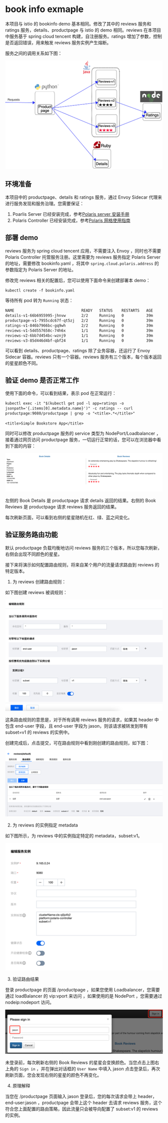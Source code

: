 # book info exmaple

本项目与 istio 的 bookinfo demo 基本相同。修改了其中的 reviews 服务和 ratings 服务，details、productpage 与 istio 的 demo 相同。reviews 在本项目中服务基于 spring cloud tencent 构建，自注册服务。ratings 增加了参数，控制是否返回错误，用来触发 reviews 服务实例产生熔断。

服务之间的调用关系如下图：

![image](pic/arch.png)


## 环境准备

本项目中的 productpage、details 和 ratings 服务，通过 Envoy Sidecar 代理来进行服务发现和服务治理。您需要保证：

1. Poarlis Server 已经安装完成，参考[Polaris server 安装手册](https://github.com/PolarisMesh/website/blob/main/docs/zh/doc/%E5%BF%AB%E9%80%9F%E5%85%A5%E9%97%A8/%E5%AE%89%E8%A3%85%E6%9C%8D%E5%8A%A1%E7%AB%AF.md)
2. Polaris Controller 已经安装完成，参考[Polaris 网格使用指南](https://github.com/PolarisMesh/website/blob/main/docs/zh/doc/%E5%BF%AB%E9%80%9F%E5%85%A5%E9%97%A8/%E4%BD%BF%E7%94%A8k8s%E5%92%8C%E6%9C%8D%E5%8A%A1%E7%BD%91%E6%A0%BC.md)

## 部署 demo

reviews 服务为 spring cloud tencent 应用，不需要注入 Envoy ，同时也不需要 Polaris Controller 托管服务注册。这里需要为 reviews 服务指定 Polaris Server 的地址，需要修改 bookinfo.yaml ，将其中 `spring.cloud.polaris.address` 的参数指定为 Polaris Server 的地址。

修改完 reviews 相关的配置后，您可以使用下面命令来创建部署本 demo：

```
kubectl create -f bookinfo.yaml
```

等待所有 pod 转为 `Running` 状态：
```
NAME                              READY   STATUS    RESTARTS   AGE
details-v1-66b6955995-jhnvw       2/2     Running   0          39m
productpage-v1-7955cdc67f-qt5zj   2/2     Running   0          39m
ratings-v1-846b7966bc-gq9wh       2/2     Running   0          39m
reviews-v1-5dd557658c-74h6x       1/1     Running   0          39m
reviews-v2-6bb7d454bc-wznj9       1/1     Running   0          39m
reviews-v3-85d446d4bf-qbf24       1/1     Running   0          39m
```

可以看到 details、productpage、ratings 除了业务容器，还运行了 Envoy Sidecar 容器。reviews 只有一个容器。reviews 服务有三个版本，每个版本返回的星星颜色不同。

## 验证 demo 是否正常工作

使用下面的命令，可以看到结果，表示 pod 在正常运行：

```
kubectl exec -it "$(kubectl get pod -l app=ratings -o jsonpath='{.items[0].metadata.name}')" -c ratings -- curl productpage:9080/productpage | grep -o "<title>.*</title>"

<title>Simple Bookstore App</title>
```

同时可以修改 productpage 服务的 service 类型为 NodePort/Loadbalancer ，接着通过网页访问 productpage 服务，一切运行正常的话，您可以在浏览器中看到下面的内容：

![image](pic/productpage.png)

左侧的 Book Details 是 productpage 请求 details 返回的结果。右侧的 Book Reviews 是 productpage 请求 reviews 服务返回的结果。

每次刷新页面，可以看到右侧的星星随机在红、绿、蓝之间变化。

## 验证服务路由功能

默认 productpage 负载均衡地访问 reviews 服务的三个版本，所以您每次刷新，右侧会出现不同颜色的星星。

接下来将演示如何配置路由规则，将来自某个用户的流量请求路由到 reviews 的特定版本。

1. 为 reviews 创建路由规则：

如下图创建 reviews 被调规则：

![image](pic/rule.png)

这条路由规则的意思是，对于所有调用 reviews 服务的请求，如果其 header 中 包含 end-user 字段，且 end-user 字段为 jason，则该请求被转发到带有 subset=v1 的 reviews 的实例中。

创建完成后，点击提交，可在路由规则中看到刚创建的路由规则，如下图：

![image](pic/rule_res.png)

2. 为 reviews 的实例指定 metadata

如下图所示，为 reviews 中的实例指定特定的 metadata，subset:v1。

![image](pic/ins_meta.png)

3. 验证路由结果

登录 productpage 的页面 /productpage ，如果您使用 Loadbalancer，您需要通过 loadBalancer 的 vip:vport 来访问 ，如果使用的是 NodePort ，您需要通过 nodeip:nodeport 访问。

![image](pic/login.png)

未登录前，每次刷新右侧的 Book Reviews 的星星会变换颜色。当您点击上图右上角的 `Sign in` ，并在弹出对话框的 `User Name` 中填入 jason 点击登录后，再次刷新页面，您会发现右侧的星星的颜色不再变化。

4. 原理解释

当您在 /productpage 页面输入 jason 登录后，您的每次请求会带上 header，end-user:jason ，productpage 会带上这个 header 去请求 reviews 服务，这个符合您上面配置的路由策略，因此流量只会被导向配置了 subset:v1 的 reviews 的实例。

